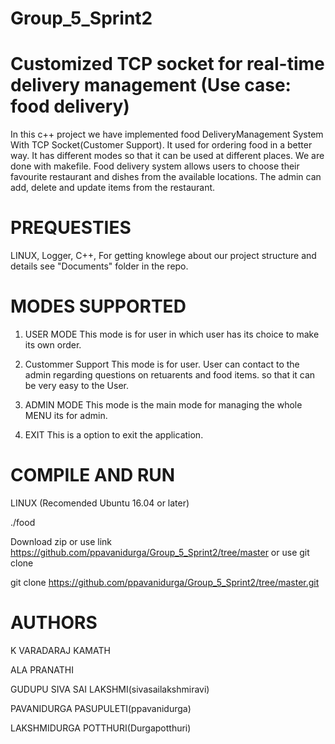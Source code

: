 # Group_5_Sprint2 
# Customized TCP socket for real-time delivery management (Use case: food delivery)

In this c++ project we have implemented food DeliveryManagement System With TCP Socket(Customer Support). It used for ordering food in a better way. It has different modes so that it can be used at different places.
We are done with makefile. Food delivery system allows users to choose their favourite restaurant and dishes from the available locations. The admin can add, delete and update items from the restaurant.
# PREQUESTIES
LINUX,
Logger,
C++,
For getting knowlege about our project structure and details see "Documents" folder in the repo.

# MODES SUPPORTED

1. USER MODE
This mode is for user in which user has its choice to make its own order.

2. Custommer Support
This mode is for user. User can contact to the admin regarding questions on retuarents and food items. so that it can be very easy to the User.

3. ADMIN MODE
This mode is the main mode for managing the whole MENU its for admin.

4. EXIT
This is a option to exit the application.

# COMPILE AND RUN
LINUX (Recomended Ubuntu 16.04 or later)

./food

Download zip or use link https://github.com/ppavanidurga/Group_5_Sprint2/tree/master or use git clone

git clone https://github.com/ppavanidurga/Group_5_Sprint2/tree/master.git

# AUTHORS
K VARADARAJ KAMATH

ALA PRANATHI

GUDUPU SIVA SAI LAKSHMI(sivasailakshmiravi)

PAVANIDURGA PASUPULETI(ppavanidurga)

LAKSHMIDURGA POTTHURI(Durgapotthuri)


